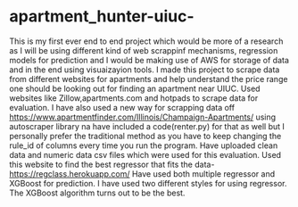 # apartment_hunter-uiuc-
This is my first ever end to end project which would be more of a research as I will be using different kind of web scrappinf mechanisms, regression models for prediction and I would be making use of AWS for storage of data and in the end using visuaizayion tools.
I made this project to scrape data from different websites for apartments and help understand the price range one should be looking out for finding an apartment near UIUC.
Used websites like Zillow,apartments.com and hotpads to scrape data for evaluation.
I have also used a new way for scrapping data off https://www.apartmentfinder.com/Illinois/Champaign-Apartments/ using autoscraper library na have included a code(renter.py) for that as well but I personally prefer the traditional method as you have to keep changing the rule_id of columns every time you run the program.
Have uploaded clean data and numeric data csv files which were used for this evaluation. 
Used this website to find the best regressor that fits the data-https://regclass.herokuapp.com/
Have used both multiple regressor and XGBoost for prediction.
I have used two different styles for using regressor.
The XGBoost algorithm turns out to be the best.

